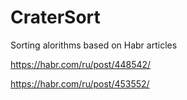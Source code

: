 # CraterSort

Sorting alorithms based on Habr articles

https://habr.com/ru/post/448542/

https://habr.com/ru/post/453552/
